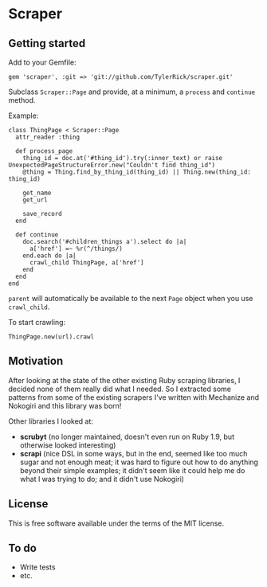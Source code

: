 Scraper
=======

Getting started
---------------

Add to your Gemfile:

    gem 'scraper', :git => 'git://github.com/TylerRick/scraper.git'

Subclass `Scraper::Page` and provide, at a minimum, a `process` and `continue` method.

Example:

    class ThingPage < Scraper::Page
      attr_reader :thing

      def process_page
        thing_id = doc.at('#thing_id').try(:inner_text) or raise UnexpectedPageStructureError.new("Couldn't find thing_id")
        @thing = Thing.find_by_thing_id(thing_id) || Thing.new(thing_id: thing_id)

        get_name
        get_url

        save_record
      end

      def continue
        doc.search('#children_things a').select do |a|
          a['href'] =~ %r(^/things/)
        end.each do |a|
          crawl_child ThingPage, a['href']
        end
      end
    end

`parent` will automatically be available to the next `Page` object when you use `crawl_child`.

To start crawling:

    ThingPage.new(url).crawl

Motivation
----------

After looking at the state of the other existing Ruby scraping libraries, I decided none of them really did what I needed. So I extracted some patterns from some of the existing scrapers I've written with Mechanize and Nokogiri and this library was born!

Other libraries I looked at:
* **scrubyt** (no longer maintained, doesn't even run on Ruby 1.9, but otherwise looked interesting)
* **scrapi** (nice DSL in some ways, but in the end, seemed like too much sugar and not enough meat; it was hard to figure out how to do anything beyond their simple examples; it didn't seem like it could help me do what I was trying to do; and it didn't use Nokogiri)


License
-------

This is free software available under the terms of the MIT license.

To do
-----

* Write tests
* etc.
